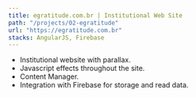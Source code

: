 ```yaml
---
title: egratitude.com.br | Institutional Web Site
path: "/projects/02-egratitude"
url: "https://egratitude.com.br"
stacks: AngularJS, Firebase
---
```


- Institutional website with parallax.
- Javascript effects throughout the site.
- Content Manager.
- Integration with Firebase for storage and read data.
